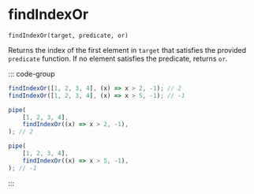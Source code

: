 # findIndexOr

`findIndexOr(target, predicate, or)`

Returns the index of the first element in `target` that satisfies the provided `predicate` function. If no element satisfies the predicate, returns `or`.

::: code-group

```ts [data-first]
findIndexOr([1, 2, 3, 4], (x) => x > 2, -1); // 2
findIndexOr([1, 2, 3, 4], (x) => x > 5, -1); // -1
```

```ts [data-last]
pipe(
    [1, 2, 3, 4],
    findIndexOr((x) => x > 2, -1),
); // 2

pipe(
    [1, 2, 3, 4],
    findIndexOr((x) => x > 5, -1),
); // -1
```

:::
